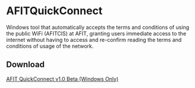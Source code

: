 # AFITQuickConnect
Windows tool that automatically accepts the terms and conditions of using the public WiFi (AFITCIS) at AFIT, granting users immediate access to the internet without having to access and re-confirm reading the terms and conditions of usage of the network.

## Download
[AFIT QuickConnect v1.0 Beta (Windows Only)](https://github.com/lcintron/AFITQuickConnect/raw/master/AFITQuickConnect/bin/Debug/app.publish/AFITQuickConnect.exe)
